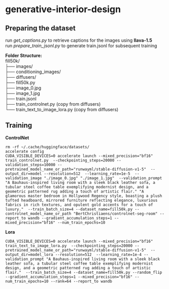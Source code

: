 # generative-interior-design

## Preparing the dataset
run *get_captions.py* to retrieve captions for the images using <b>llava-1.5</b>  
run *prepare_train_jsonl.py* to generate train.jsonl for subsequent training

<b>Folder Structure:</b>  
fill50k/  
├── images/  
├── conditioning_images/  
├── diffusers/  
├── fill50k.py  
├── image_0.jpg  
├── image_1.jpg  
├── train.jsonl  
├── train_controlnet.py (copy from diffusers)  
└── train_text_to_image_lora.py (copy from diffusers)

## Training
<b>ControlNet</b>
```
rm -rf ~/.cache/huggingface/datasets/
accelerate config
CUDA_VISIBLE_DEVICES=0 accelerate launch --mixed_precision="bf16" train_controlnet.py  --checkpointing_steps=20000 --validation_steps=10000 --pretrained_model_name_or_path="runwayml/stable-diffusion-v1-5"  --output_dir=model --resolution=512  --learning_rate=1e-5  --validation_image "./image_0.jpg" "./image_1.jpg"  --validation_prompt "A Bauhaus-inspired living room with a sleek black leather sofa, a tubular steel coffee table exemplifying modernist design, and a geometric patterned rug adding a touch of artistic flair." "A glamorous master bedroom in Hollywood Regency style, boasting a plush tufted headboard, mirrored furniture reflecting elegance, luxurious fabrics in rich textures, and opulent gold accents for a touch of luxury."  --train_batch_size=4 --dataset_name=fill50k.py --controlnet_model_name_or_path "BertChristiaens/controlnet-seg-room" --report_to wandb --gradient_accumulation_steps=1 --mixed_precision="bf16" --num_train_epochs=10
```

<b>Lora</b>
```
CUDA_VISIBLE_DEVICES=0 accelerate launch --mixed_precision="bf16" train_text_to_image_lora.py  --checkpointing_steps=20000 --pretrained_model_name_or_path="runwayml/stable-diffusion-v1-5"  --output_dir=model_lora --resolution=512  --learning_rate=1e-4 --validation_prompt "A Bauhaus-inspired living room with a sleek black leather sofa, a tubular steel coffee table exemplifying modernist design, and a geometric patterned rug adding a touch of artistic flair."  --train_batch_size=4 --dataset_name=fill50k.py --random_flip --gradient_accumulation_steps=1 --mixed_precision="bf16" --num_train_epochs=10 --rank=64 --report_to wandb
```
